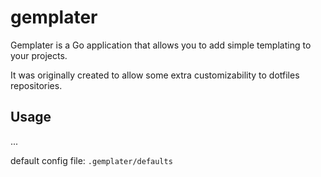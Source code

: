 # gemplater

Gemplater is a Go application that allows you to add simple templating to your projects.

It was originally created to allow some extra customizability to dotfiles repositories.


## Usage

...

default config file: `.gemplater/defaults`